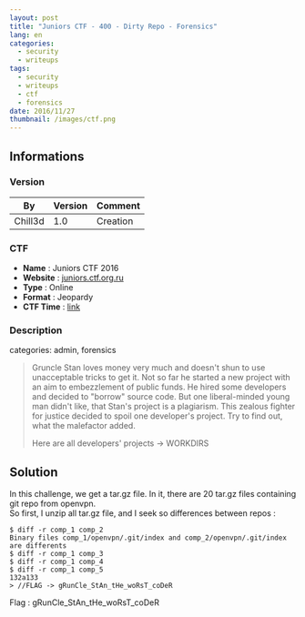 ```yaml
---
layout: post
title: "Juniors CTF - 400 - Dirty Repo - Forensics"
lang: en
categories:
  - security
  - writeups
tags:
  - security
  - writeups
  - ctf
  - forensics
date: 2016/11/27
thumbnail: /images/ctf.png
---
```

## Informations

### Version

| By      | Version | Comment
| ---     | ---     | ---
| Chill3d | 1.0     | Creation

### CTF

- **Name** : Juniors CTF 2016
- **Website** : [juniors.ctf.org.ru](https://juniors.ctf.org.ru/)
- **Type** : Online
- **Format** : Jeopardy
- **CTF Time** : [link](https://ctftime.org/event/391)

### Description

categories: admin, forensics

> Gruncle Stan loves money very much and doesn't shun to use unacceptable tricks to get it. Not so far he started a new project with an aim to embezzlement of public funds. He hired some developers and decided to "borrow" source code. But one liberal-minded young man didn't like, that Stan's project is a plagiarism. This zealous fighter for justice decided to spoil one developer's project. Try to find out, what the malefactor added.
>
> Here are all developers' projects -> WORKDIRS

## Solution

In this challenge, we get a tar.gz file. In it, there are 20 tar.gz files containing git repo from openvpn.  
So first, I unzip all tar.gz file, and I seek so differences between repos :

```
$ diff -r comp_1 comp_2
Binary files comp_1/openvpn/.git/index and comp_2/openvpn/.git/index are differents
$ diff -r comp_1 comp_3
$ diff -r comp_1 comp_4
$ diff -r comp_1 comp_5
132a133
> //FLAG -> gRunCle_StAn_tHe_woRsT_coDeR
```

Flag : gRunCle_StAn_tHe_woRsT_coDeR
